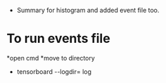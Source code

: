 * Summary for histogram and added event file too.

# To run events file
*open cmd
*move to directory
* tensorboard --logdir= log
